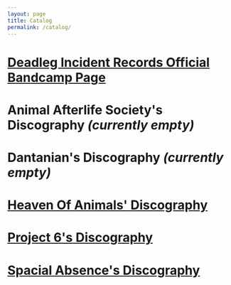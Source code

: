 ```yaml
---
layout: page
title: Catalog
permalink: /catalog/
---
```


# [Deadleg Incident Records Official Bandcamp Page](https://deadlegincidentrecords.bandcamp.com/music)<br>
# Animal Afterlife Society's Discography *(currently empty)*<br>
# Dantanian's Discography *(currently empty)*<br>
# [Heaven Of Animals' Discography](hoa_catalog.html)<br>
# [Project 6's Discography](proj6_catalog.html)<br>
# [Spacial Absence's Discography](sa_catalog.html)<br>
